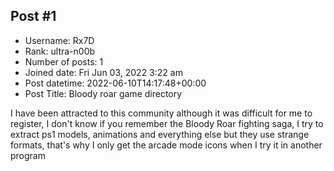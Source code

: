 ## Post #1
- Username: Rx7D
- Rank: ultra-n00b
- Number of posts: 1
- Joined date: Fri Jun 03, 2022 3:22 am
- Post datetime: 2022-06-10T14:17:48+00:00
- Post Title: Bloody roar game directory

I have been attracted to this community although it was difficult for me to register, I don't know if you remember the Bloody Roar fighting saga, I try to extract ps1 models, animations and everything else but they use strange formats, that's why I only get the arcade mode icons when I try it in another program

